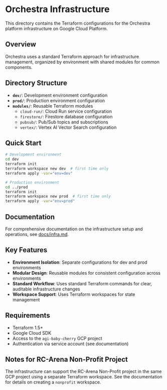 # Orchestra Infrastructure

This directory contains the Terraform configurations for the Orchestra platform infrastructure on Google Cloud Platform.

## Overview

Orchestra uses a standard Terraform approach for infrastructure management, organized by environment with shared modules for common components.

## Directory Structure

- **`dev/`**: Development environment configuration
- **`prod/`**: Production environment configuration
- **`modules/`**: Reusable Terraform modules
  - `cloud-run/`: Cloud Run service configuration
  - `firestore/`: Firestore database configuration
  - `pubsub/`: Pub/Sub topics and subscriptions
  - `vertex/`: Vertex AI Vector Search configuration

## Quick Start

```bash
# Development environment
cd dev
terraform init
terraform workspace new dev  # first time only
terraform apply -var="env=dev"

# Production environment
cd ../prod
terraform init
terraform workspace new prod  # first time only
terraform apply -var="env=prod"
```

## Documentation

For comprehensive documentation on the infrastructure setup and operations, see [docs/infra.md](../docs/infra.md).

## Key Features

- **Environment Isolation**: Separate configurations for dev and prod environments
- **Modular Design**: Reusable modules for consistent configuration across environments
- **Standard Workflow**: Uses standard Terraform commands for clear, auditable infrastructure changes
- **Workspace Support**: Uses Terraform workspaces for state management

## Requirements

- Terraform 1.5+
- Google Cloud SDK
- Access to the `agi-baby-cherry` GCP project
- Authentication via service account (see documentation)

## Notes for RC-Arena Non-Profit Project

The infrastructure can support the RC-Arena Non-Profit project in the same GCP project using a separate Terraform workspace. See the documentation for details on creating a `nonprofit` workspace.
